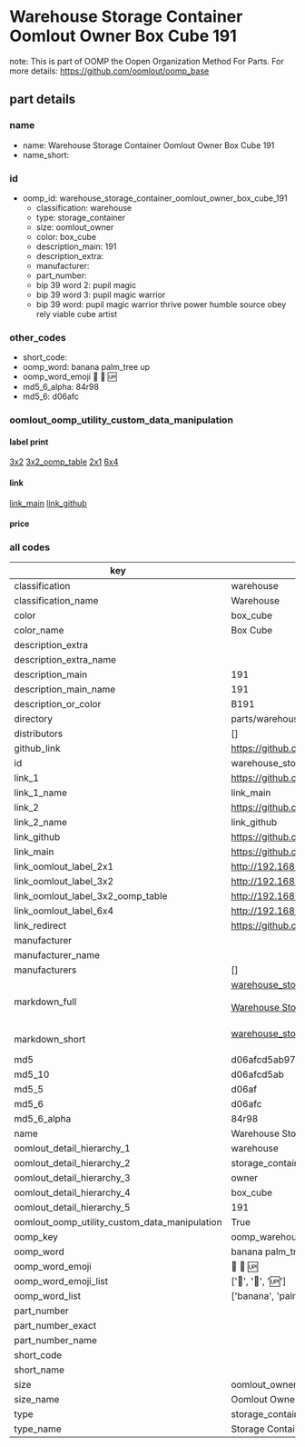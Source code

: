 # Warehouse Storage Container Oomlout Owner Box Cube 191  

note: This is part of OOMP the Oopen Organization Method For Parts. For more details: https://github.com/oomlout/oomp_base

##  part details
  







### name
* name: Warehouse Storage Container Oomlout Owner Box Cube 191
* name_short: 
### id
* oomp_id: warehouse_storage_container_oomlout_owner_box_cube_191
  * classification: warehouse
  * type: storage_container
  * size: oomlout_owner
  * color: box_cube
  * description_main: 191
  * description_extra: 
  * manufacturer: 
  * part_number: 
  * bip 39 word 2: pupil magic
  * bip 39 word 3: pupil magic warrior
  * bip 39 word: pupil magic warrior thrive power humble source obey rely viable cube artist

### other_codes
* short_code: 
* oomp_word: banana palm_tree up
* oomp_word_emoji :banana: :palm_tree: :up:
* md5_6_alpha: 84r98
* md5_6: d06afc






### oomlout_oomp_utility_custom_data_manipulation
#### label print
[3x2](http://192.168.1.245:1112/?label=oomp%2084r98)
[3x2_oomp_table](http://192.168.1.108:1112/?label=oomp%2084r98)
[2x1](http://192.168.1.242:1112/?label=oomp%2084r98)
[6x4](http://192.168.1.55:1112/?label=oomp%2084r98)    

#### link

[link_main](https://github.com/oomlout/oomlout_oomp_version_1_messy/tree/main/parts/warehouse_storage_container_oomlout_owner_box_cube_191) [link_github](https://github.com/oomlout/oomlout_oomp_version_1_messy/tree/main/parts/warehouse_storage_container_oomlout_owner_box_cube_191)                             

#### price







### all codes 
| key | value |  
| --- | --- |  
| classification | warehouse |  
| classification_name | Warehouse |  
| color | box_cube |  
| color_name | Box Cube |  
| description_extra |  |  
| description_extra_name |  |  
| description_main | 191 |  
| description_main_name | 191 |  
| description_or_color | B191 |  
| directory | parts/warehouse_storage_container_oomlout_owner_box_cube_191 |  
| distributors | [] |  
| github_link | https://github.com/oomlout/oomlout_oomp_part_src/tree/main/parts/warehouse_storage_container_oomlout_owner_box_cube_191 |  
| id | warehouse_storage_container_oomlout_owner_box_cube_191 |  
| link_1 | https://github.com/oomlout/oomlout_oomp_version_1_messy/tree/main/parts/warehouse_storage_container_oomlout_owner_box_cube_191 |  
| link_1_name | link_main |  
| link_2 | https://github.com/oomlout/oomlout_oomp_version_1_messy/tree/main/parts/warehouse_storage_container_oomlout_owner_box_cube_191 |  
| link_2_name | link_github |  
| link_github | https://github.com/oomlout/oomlout_oomp_version_1_messy/tree/main/parts/warehouse_storage_container_oomlout_owner_box_cube_191 |  
| link_main | https://github.com/oomlout/oomlout_oomp_version_1_messy/tree/main/parts/warehouse_storage_container_oomlout_owner_box_cube_191 |  
| link_oomlout_label_2x1 | http://192.168.1.242:1112/?label=oomp%2084r98 |  
| link_oomlout_label_3x2 | http://192.168.1.245:1112/?label=oomp%2084r98 |  
| link_oomlout_label_3x2_oomp_table | http://192.168.1.108:1112/?label=oomp%2084r98 |  
| link_oomlout_label_6x4 | http://192.168.1.55:1112/?label=oomp%2084r98 |  
| link_redirect | https://github.com/oomlout/oomlout_oomp_version_1_messy/tree/main/parts/warehouse_storage_container_oomlout_owner_box_cube_191 |  
| manufacturer |  |  
| manufacturer_name |  |  
| manufacturers | [] |  
| markdown_full | [warehouse_storage_container_oomlout_owner_box_cube_191](none)<br>[](none)<br>[Warehouse Storage Container Oomlout Owner Box Cube 191](none)<br><br> |  
| markdown_short | [warehouse_storage_container_oomlout_owner_box_cube_191](none)<br><br> |  
| md5 | d06afcd5ab97fa01bbd4ae13eea1756f |  
| md5_10 | d06afcd5ab |  
| md5_5 | d06af |  
| md5_6 | d06afc |  
| md5_6_alpha | 84r98 |  
| name | Warehouse Storage Container Oomlout Owner Box Cube 191 |  
| oomlout_detail_hierarchy_1 | warehouse |  
| oomlout_detail_hierarchy_2 | storage_container |  
| oomlout_detail_hierarchy_3 | owner |  
| oomlout_detail_hierarchy_4 | box_cube |  
| oomlout_detail_hierarchy_5 | 191 |  
| oomlout_oomp_utility_custom_data_manipulation | True |  
| oomp_key | oomp_warehouse_storage_container_oomlout_owner_box_cube_191 |  
| oomp_word | banana palm_tree up |  
| oomp_word_emoji | :banana: :palm_tree: :up: |  
| oomp_word_emoji_list | [':banana:', ':palm_tree:', ':up:'] |  
| oomp_word_list | ['banana', 'palm_tree', 'up'] |  
| part_number |  |  
| part_number_exact |  |  
| part_number_name |  |  
| short_code |  |  
| short_name |  |  
| size | oomlout_owner |  
| size_name | Oomlout Owner |  
| type | storage_container |  
| type_name | Storage Container |  
